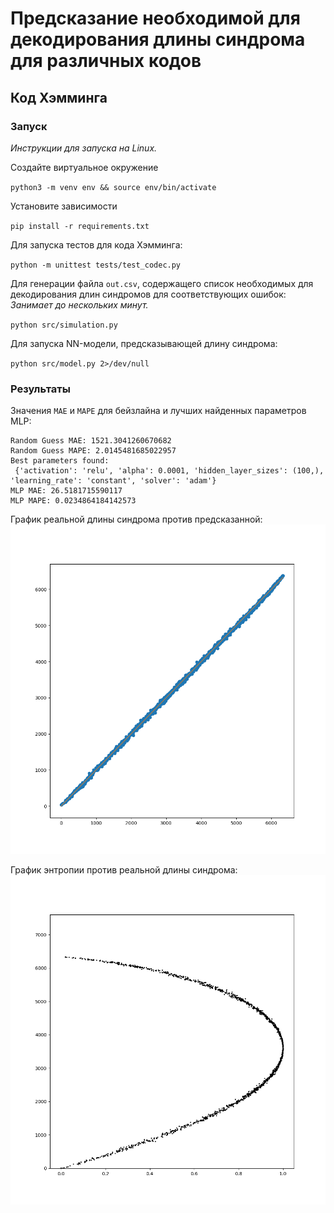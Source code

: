 # Предсказание необходимой для декодирования длины синдрома для различных кодов

## Код Хэмминга
### Запуск
_Инструкции для запуска на Linux._

Создайте виртуальное окружение

`python3 -m venv env && source env/bin/activate`

Установите зависимости

`pip install -r requirements.txt`

Для запуска тестов для кода Хэмминга:

`python -m unittest tests/test_codec.py`

Для генерации файла `out.csv`, содержащего список необходимых для декодирования длин синдромов для соответствующих ошибок:
_Занимает до нескольких минут._

`python src/simulation.py`

Для запуска NN-модели, предсказывающей длину синдрома:

`python src/model.py 2>/dev/null`

### Результаты

Значения `MAE` и `MAPE` для бейзлайна и лучших найденных параметров MLP:

```
Random Guess MAE: 1521.3041260670682
Random Guess MAPE: 2.0145481685022957
Best parameters found:
 {'activation': 'relu', 'alpha': 0.0001, 'hidden_layer_sizes': (100,), 'learning_rate': 'constant', 'solver': 'adam'}
MLP MAE: 26.5181715590117
MLP MAPE: 0.0234864184142573
```

График реальной длины синдрома против предсказанной:
![rp](./resources/rp_plot.png)

График энтропии против реальной длины синдрома:
![es](./resources/es_plot.png)

